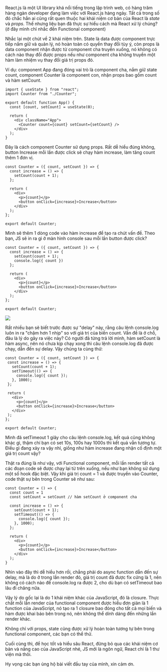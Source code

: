 React.js là một UI library khá nổi tiếng trong lập trình web, có hàng trăm hàng ngàn developer đang làm việc với React.js hàng ngày. 
Tất cả trong số đó chắc hẳn ai cũng rất quen thuộc hai khái niệm cơ bản của React là *state* và *props*.
Thế nhưng liệu bạn đã thực sự hiểu cách mà React xử lý chúng? (ở đây mình chỉ nhắc đến Functional component)

Nhắc lại một chút về 2 khái niệm trên. 
State là data được component trực tiếp nắm giữ và quản lý, nó hoàn toàn có quyền thay đổi tùy ý, còn props là data component nhận được từ component cha truyền xuống, nó không có cách nào thay đổi được props nếu như component cha không truyền một hàm làm nhiệm vụ thay đổi giá trị props đó.

Ví dụ: component App đang đóng vai trò là component cha, nắm giữ state count, component Counter là component con, nhận props bao gồm count và hàm setCount.
```
import { useState } from "react";
import Counter from "./Counter";

export default function App() {
  const [count, setCount] = useState(0);

  return (
    <div className="App">
      <Counter count={count} setCount={setCount} />
    </div>
  );
}
```

Đây là cách component Counter sử dụng props. Rất dễ hiểu đúng không, button Increase mỗi lần được click sẽ chạy hàm increase, làm tăng count thêm 1 đơn vị.
```
const Counter = ({ count, setCount }) => {
  const increase = () => {
    setCount(count + 1);
  };

  return (
    <div>
      <p>{count}</p>
      <button onClick={increase}>Increase</button>
    </div>
  );
};

export default Counter;
```

Mình sẽ thêm 1 dòng code vào hàm increase để tạo ra chút vấn đề. Theo bạn, JS sẽ in ra gì ở màn hình console sau mỗi lần button được click?
```
const Counter = ({ count, setCount }) => {
  const increase = () => {
    setCount(count + 1);
    console.log({ count })
  };

  return (
    <div>
      <p>{count}</p>
      <button onClick={increase}>Increase</button>
    </div>
  );
};

export default Counter;
```

![](https://images.viblo.asia/0085a14e-9af6-4185-bf42-071fff04d69c.PNG)

Rất nhiều bạn sẽ biết trước được sự "delay" này, rằng câu lệnh console.log luôn in ra "chậm hơn 1 nhịp" so với giá trị của biến count. Vấn đề là ở chỗ, đâu là lý do gây ra việc này?
Có người đã từng trả lời mình, hàm setCount là hàm async, nên nó chưa kịp chạy xong thì câu lệnh console.log đã được chạy, dẫn đến sự delay. Vậy chúng ta cùng thử:
 ```
 const Counter = ({ count, setCount }) => {
  const increase = () => {
    setCount(count + 1);
    setTimeout(() => {
      console.log({ count });
    }, 1000);
  };

  return (
    <div>
      <p>{count}</p>
      <button onClick={increase}>Increase</button>
    </div>
  );
};

export default Counter;
```

Mình đã setTimeout 1 giây cho câu lệnh console.log, kết quả cũng không khác gì, thậm chí bạn có set 10s, 100s hay 1000s thì kết quả vẫn tương tự.
Điều gì đang xảy ra vậy nhỉ, giống như hàm increase đang nhận cố định một giá trị count vậy?

Thật ra đúng là như vậy, với Functional component, mỗi lần render tất cả các đoạn code sẽ được chạy lại từ trên xuống, nếu như bạn không sử dụng một số hook đặc biệt.
Vậy khi giá trị count = 1 và được truyền vào Counter, code thật sự bên trong Counter sẽ như sau:
```
const Counter = () => {
  const count = 1
  const setCount = setCount // hàm setCount ở component cha

  const increase = () => {
    setCount(count + 1);
    setTimeout(() => {
      console.log({ count });
    }, 1000);
  };

  return (
    <div>
      <p>{count}</p>
      <button onClick={increase}>Increase</button>
    </div>
  );
}
```

Nhìn vào đây thì dễ hiểu hơn rồi, chẳng phải do async function dẫn đến sự delay, mà là do ở trong lần render đó, giá trị count đã được fix cứng là 1, nên không có cách nào để console.log ra được 2, cho dù bạn có setTimeout bao lâu đi chăng nữa.

Vậy lý do gốc lại là do 1 khái niệm khác của JavaScript, đó là closure. Thực chất mỗi lần render của functional component được hiểu đơn giản là 1 function của JavaScript, nó tạo ra 1 closure bao đóng cho tất cả mọi biến và hàm được khai báo bên trong nó, nên không thể dính dáng đến những lần render khác.

Không chỉ với props, state cũng được xử lý hoàn toàn tương tự bên trong functional component, các bạn có thể thử.

Cuối cùng thì, để học tốt và hiểu sâu React, đừng bỏ qua các khái niệm cơ bản và nâng cao của JavaScript nhé, JS mới là ngôn ngữ, React chỉ là 1 thư viện mà thôi.

Hy vọng các bạn ủng hộ bài viết đầu tay của mình, xin cảm ơn.